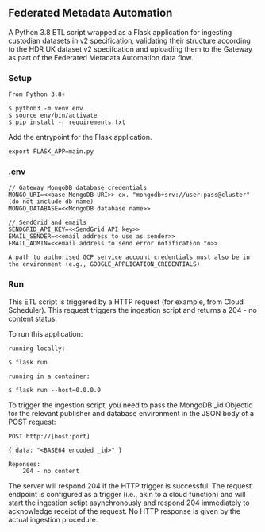 ## Federated Metadata Automation

A Python 3.8 ETL script wrapped as a Flask application for ingesting custodian datasets in v2 specification, validating their structure according to the HDR UK dataset v2 specifcation and uploading them to the Gateway as part of the Federated Metadata Automation data flow.

### Setup

```
From Python 3.8+

$ python3 -m venv env
$ source env/bin/activate
$ pip install -r requirements.txt

```

Add the entrypoint for the Flask application.

```
export FLASK_APP=main.py
```

### .env

```
// Gateway MongoDB database credentials
MONGO_URI=<<base MongoDB URI>> ex. "mongodb+srv://user:pass@cluster" (do not include db name)
MONGO_DATABASE=<<MongoDB database name>>

// SendGrid and emails
SENDGRID_API_KEY=<<SendGrid API key>>
EMAIL_SENDER=<<email address to use as sender>>
EMAIL_ADMIN=<<email address to send error notification to>>

A path to authorised GCP service account credentials must also be in the environment (e.g., GOOGLE_APPLICATION_CREDENTIALS)
```

### Run

This ETL script is triggered by a HTTP request (for example, from Cloud Scheduler). This request triggers the ingestion script and returns a 204 - no content status.

To run this application:

```
running locally:

$ flask run

running in a container:

$ flask run --host=0.0.0.0
```

To trigger the ingestion script, you need to pass the MongoDB \_id ObjectId for the relevant publisher and database environment in the JSON body of a POST request:

```
POST http://[host:port]

{ data: "<BASE64 encoded _id>" }

Reponses:
    204 - no content
```

The server will respond 204 if the HTTP trigger is successful. The request endpoint is configured as a trigger (i.e., akin to a cloud function) and will start the ingestion sctipt asynchronously and respond 204 immediately to acknowledge receipt of the request. No HTTP response is given by the actual ingestion procedure.
